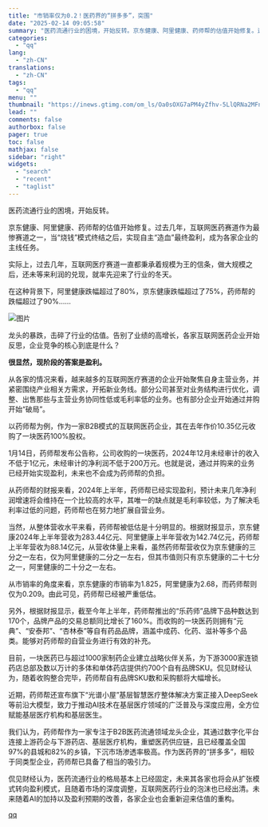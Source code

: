 ```yaml
---
title: "市销率仅为0.2！医药界的“拼多多”，突围"
date: "2025-02-14 09:05:58"
summary: "医药流通行业的困境，开始反转。京东健康、阿里健康、药师帮的估值开始修复。过去几年，互联网医药赛道作为..."
categories:
  - "qq"
lang:
  - "zh-CN"
translations:
  - "zh-CN"
tags:
  - "qq"
menu: ""
thumbnail: "https://inews.gtimg.com/om_ls/Oa0sOXG7aPM4yZfhv-5LlQRNa2MFnKr81gjCcvA-9KbOMAA_640360/0"
lead: ""
comments: false
authorbox: false
pager: true
toc: false
mathjax: false
sidebar: "right"
widgets:
  - "search"
  - "recent"
  - "taglist"
---
```


医药流通行业的困境，开始反转。

京东健康、阿里健康、药师帮的估值开始修复。过去几年，互联网医药赛道作为最惨赛道之一，当“烧钱”模式终结之后，实现自主“造血”最终盈利，成为各家企业的主线任务。

实际上，过去几年，互联网医疗赛道一直都秉承着规模为王的信条，做大规模之后，还未等来利润的兑现，就率先迎来了行业的冬天。

在这种背景下，阿里健康跌幅超过了80%，京东健康跌幅超过了75%，药师帮的跌幅超过了90%……

![图片](https://inews.gtimg.com/news_bt/OsJrWkAXYRYjV2UJgbg-pHanFv1ZIVaQo5uw9cyN_crUIAA/1000)

龙头的暴跌，击碎了行业的估值。告别了业绩的高增长，各家互联网医药企业开始反思，企业竞争的核心到底是什么？

**很显然，现阶段的答案是盈利。**

从各家的情况来看，越来越多的互联网医疗赛道的企业开始聚焦自身主营业务，并紧密围绕产业相关方需求，开拓新业务线。部分公司甚至对业务结构进行优化，调整、出售那些与主营业务协同性低或毛利率低的业务。也有部分企业开始通过并购开始“破局”。

以药师帮为例，作为一家B2B模式的互联网医药企业，其在去年作价10.35亿元收购了一块医药100%股权。

1月14日，药师帮发布公告称，公司收购的一块医药，2024年12月未经审计的收入不低于1亿元，未经审计的净利润不低于200万元。也就是说，通过并购来的业务已经开始实现盈利，未来也不会成为药师帮的负担。

从药师帮的财报来看，2024年上半年，药师帮已经实现盈利，预计未来几年净利润增速将会维持在一个比较高的水平，其唯一的缺点就是毛利率较低，为了解决毛利率过低的问题，药师帮也在努力地扩展自营业务。

当然，从整体营收水平来看，药师帮被低估是十分明显的。根据财报显示，京东健康2024年上半年营收为283.44亿元、阿里健康上半年营收为142.74亿元，药师帮上半年营收为88.14亿元，从营收体量上来看，虽然药师帮营收仅为京东健康的三分之一左右，仅为阿里健康的二分之一左右，但其市值则只有京东健康的二十七分之一，阿里健康的二十分之一左右。

从市销率的角度来看，京东健康的市销率为1.825，阿里健康为2.68，而药师帮则仅为0.209。由此可见，药师帮已经被严重低估。

另外，根据财报显示，截至今年上半年，药师帮推出的“乐药师”品牌下品种数达到170个，品牌产品的交易总额同比增长了160%。而收购的一块医药则拥有“元典”、“安泰邦”、“杏林泰”等自有药品品牌，涵盖中成药、化药、滋补等多个品类。能够对药师帮的自营业务进行有效的补充。

目前，一块医药已与超过1000家制药企业建立战略伙伴关系，为下游3000家连锁药店总部及数以万计的多体和单体药店提供约700个自有品牌SKU。侃见财经认为，随着收购整合完毕，药师帮自有品牌SKU数和采购额将大幅增长。

近期，药师帮还宣布旗下“光谱小屋”基层智慧医疗整体解决方案正接入DeepSeek等前沿大模型，致力于推动AI技术在基层医疗领域的广泛普及与深度应用，全方位赋能基层医疗机构和基层医生。

我们认为，药师帮作为一家专注于B2B医药流通领域龙头企业，其通过数字化平台连接上游药企与下游药店、基层医疗机构，重塑医药供应链，且已经覆盖全国97%的县城和82%的乡镇，下沉市场渗透率极高。作为医药界的“拼多多”，相较于同类型企业，药师帮已具备了相当的吸引力。

侃见财经认为，医药流通行业的格局基本上已经固定，未来其各家也将会从扩张模式转向盈利模式，且随着市场的深度调整，互联网医药行业的泡沫也已经出清。未来随着AI的加持以及盈利预期的改善，各家企业也会重新迎来估值的重构。

[qq](https://new.qq.com/rain/a/20250214A01KGH00)
